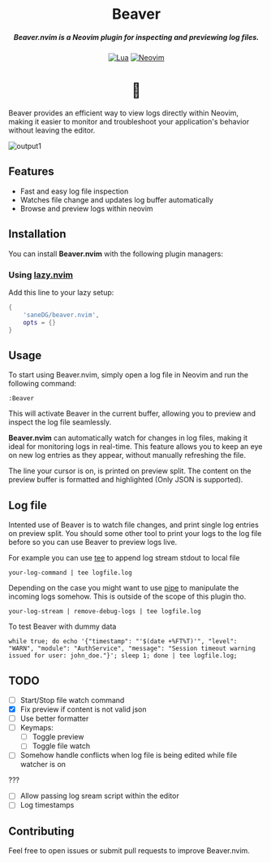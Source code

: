 <div align="center">

# Beaver
##### **Beaver.nvim** is a Neovim plugin for inspecting and previewing log files.

[![Lua](https://img.shields.io/badge/Lua-blue.svg?style=for-the-badge&logo=lua)](http://www.lua.org)
[![Neovim](https://img.shields.io/badge/Neovim%200.8+-green.svg?style=for-the-badge&logo=neovim)](https://neovim.io)

# 🦫

</div>


Beaver provides an efficient way to view logs directly within Neovim, making it easier to monitor and troubleshoot your application's behavior without leaving the editor.

![output1](https://github.com/user-attachments/assets/77bdc679-0555-4c03-8d5b-31ba4b2b9901)


## Features
- Fast and easy log file inspection
- Watches file change and updates log buffer automatically
- Browse and preview logs within neovim

## Installation

You can install **Beaver.nvim** with the following plugin managers:

### Using [lazy.nvim](https://github.com/folke/lazy.nvim)

Add this line to your lazy setup:

```lua
{
    'saneDG/beaver.nvim',
    opts = {}
}
```

## Usage

To start using Beaver.nvim, simply open a log file in Neovim and run the following command:

```
:Beaver
```

This will activate Beaver in the current buffer, allowing you to preview and inspect the log file seamlessly.

**Beaver.nvim** can automatically watch for changes in log files, making it ideal for monitoring logs in real-time. This feature allows you to keep an eye on new log entries as they appear, without manually refreshing the file.

The line your cursor is on, is printed on preview split. The content on the preview buffer is formatted and highlighted (Only JSON is supported).

## Log file

Intented use of Beaver is to watch file changes, and print single log entries on preview split. You should some other tool to print your logs to the log file before so you can use Beaver to preview logs live.

For example you can use [tee](https://www.gnu.org/software/coreutils/manual/html_node/tee-invocation.html) to append log stream stdout to local file
```
your-log-command | tee logfile.log
```

Depending on the case you might want to use [pipe](https://www.gnu.org/software/bash/manual/html_node/Pipelines.html) to manipulate the incoming logs somehow. This is outside of the scope of this plugin tho.
```
your-log-stream | remove-debug-logs | tee logfile.log
```

To test Beaver with dummy data
```
while true; do echo '{"timestamp": "'$(date +%FT%T)'", "level": "WARN", "module": "AuthService", "message": "Session timeout warning issued for user: john_doe."}'; sleep 1; done | tee logfile.log;
```

## TODO
- [ ] Start/Stop file watch command
- [x] Fix preview if content is not valid json
- [ ] Use better formatter
- [ ] Keymaps:
    - [ ] Toggle preview
    - [ ] Toggle file watch
- [ ] Somehow handle conflicts when log file is being edited while file watcher is on

???
- [ ] Allow passing log sream script within the editor
- [ ] Log timestamps

## Contributing

Feel free to open issues or submit pull requests to improve Beaver.nvim.
